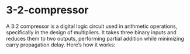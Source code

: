 # 3-2-compressor
A 3:2 compressor is a digital logic circuit used in arithmetic operations, specifically in the design of multipliers. It takes three binary inputs and reduces them to two outputs, performing partial addition while minimizing carry propagation delay. Here’s how it works:
